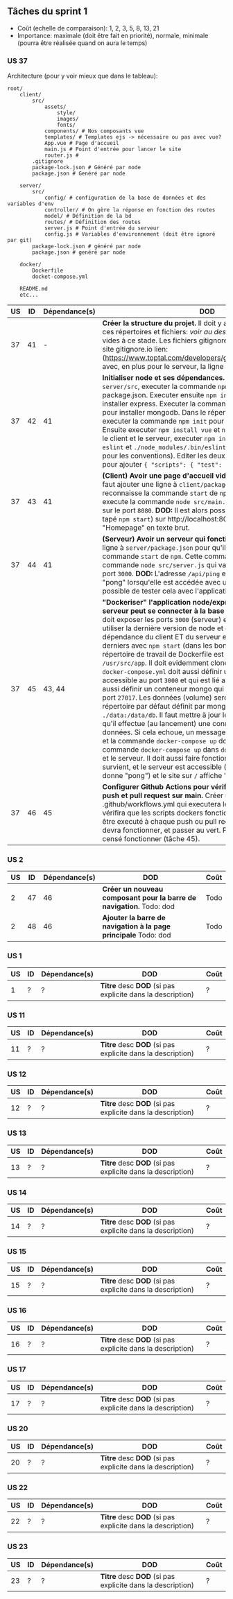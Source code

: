 ## Tâches du sprint 1

- Coût (echelle de comparaison): 1, 2, 3, 5, 8, 13, 21
- Importance: maximale (doit être fait en priorité), normale, minimale (pourra être réalisée quand on aura le temps)

### US 37

Architecture (pour y voir mieux que dans le tableau):

```
root/
    client/
        src/
            assets/
                style/
                images/
                fonts/
            components/ # Nos composants vue
            templates/ # Templates ejs -> nécessaire ou pas avec vue?
            App.vue # Page d'accueil
            main.js # Point d'entrée pour lancer le site
            router.js #
        .gitignore
        package-lock.json # Généré par node
        package.json # Genéré par node

    server/
        src/
            config/ # configuration de la base de données et des variables d'env
            controller/ # On gère la réponse en fonction des routes
            model/ # Définition de la bd
            routes/ # Définition des routes
            server.js # Point d'entrée du serveur
            config.js # Variables d'environnement (doit être ignoré par git)
        package-lock.json # généré par node
        package.json # genéré par node

    docker/
        Dockerfile
        docket-compose.yml

    README.md
    etc...
```

| US | ID | Dépendance(s) | DOD | Coût |
|----|----|---------------|-----|------|
| 37 | 41 | - | **Créer la structure du projet.** Il doit y avoir (relatif à la racine), ces répertoires et fichiers: *voir au dessus*. Les fichiers sont vides à ce stade. Les fichiers gitignore sont générés à partir du site gitignore.io lien: (https://www.toptal.com/developers/gitignore/api/vscode,node) avec, en plus pour le serveur, la ligne config.js. | 1 |
| 37 | 42 | 41 | **Initialiser node et ses dépendances.** Dans le répertoire `server/src`, executer la commande `npm init` pour créer package.json. Executer ensuite `npm install express` pour installer express. Executer la commande `npm install mongodb` pour installer mongodb. Dans le répertoire `server/client`, executer la commande `npm init` pour créer package.json. Ensuite executer `npm install vue` et `npm install bluefy`. Pour le client et le serveur, executer `npm install jest`, `npm install eslint` et `./node_modules/.bin/eslint --init` (choisir Google pour les conventions). Editer les deux fichiers `package.json` pour ajouter `{ "scripts": { "test": "jest" } }`. | 2 |
| 37 | 43 | 41 | **(Client) Avoir une page d'accueil vide, mais qui fonctionne**. Il faut ajouter une ligne à `client/package.json` pour qu'il reconnaisse la commande `start` de `npm`. Cette commande execute la commande `node src/main.js` qui va lancer le client sur le port `8080`. **DOD:** Il est alors possible d'aller (après avoir tapé `npm start`) sur http://localhost:8080/. Cela doit afficher "Homepage" en texte brut. | 3 |
| 37 | 44 | 41 | **(Serveur) Avoir un serveur qui fonctionne**. Il faut ajouter une ligne à `server/package.json` pour qu'il reconnaisse la commande `start` de `npm`. Cette commande execute la commande `node src/server.js` qui va lancer le serveur sur le port `3000`. **DOD:** L'adresse `/api/ping` est accessible et renvoie "pong" lorsqu'elle est accédée avec une requête GET. (Il est possible de tester cela avec l'application postman ou insomnia). | 3 |
| 37 | 45 | 43, 44 | **"Dockeriser" l'application node/express/mongoDB et le serveur peut se connecter à la base mongoDB.** Le `Dockerfile` doit exposer les ports `3000` (serveur) et `8080` (client). Il doit aussi utiliser la dernière version de node et doit installer les dépendance du client ET du serveur et doit lancer ces deux derniers avec `npm start` (dans les bons répertoires). Le répertoire de travail de Dockerfile est celui par défaut soit `/usr/src/app`. Il doit evidemment clone le dépôt git. Le fichier `docker-compose.yml` doit aussi définir un conteneur `server` accessible au port `3000` et qui est lié au conteneur `mongo`. Il doit aussi définir un conteneur mongo qui sera accessible à aprtir du port `27017`. Les données (volume) seront stockées dans le répertoire par défaut définit par mongo, cest-à-dire `./data:/data/db`. Il faut mettre à jour le code de `server.js` pour qu'il effectue (au lancement) une connection à la base de données. Si cela echoue, un message d'erreur doit être envoyé, et la commande `docker-compose up` doit échouer. **DOD**: La commande `docker-compose up` dans `docker/` doit lancer le client, et le serveur. Il doit aussi faire fonctionner la BD. Aucune erreur survient, et le serveur est accessible (la route `api/ping` en `GET` donne "pong") et le site sur `/` affiche "Homepage".  | 8 |
| 37 | 46 | 45 | **Configurer Github Actions pour vérifier le build à chaque push et pull request sur main.** Créer un fichier dans .github/workflows.yml qui executera les tests avec jest, et qui vérifira que les scripts dockers fonctionnent. Ce script devra être executé à chaque push ou pull request sur main. **DOD:** Cela devra fonctionner, et passer au vert. Puisque le build docker est censé fonctionner (tâche 45). | 5 |

### US 2

| US | ID | Dépendance(s) | DOD | Coût |
|----|----|---------------|-----|------|
| 2  | 47 | 46 | **Créer un nouveau composant pour la barre de navigation.** Todo: dod | Todo |
| 2  | 48 | 46 | **Ajouter la barre de navigation à la page principale** Todo: dod | Todo |

### US 1

| US | ID | Dépendance(s) | DOD | Coût |
|----|----|---------------|-----|------|
| 1  | ?  | ?  | **Titre** desc **DOD** (si pas explicite dans la description)  | ? |

### US 11

| US | ID | Dépendance(s) | DOD | Coût |
|----|----|---------------|-----|------|
| 11  | ?  | ?  | **Titre** desc **DOD** (si pas explicite dans la description)  | ? |

### US 12

| US | ID | Dépendance(s) | DOD | Coût |
|----|----|---------------|-----|------|
| 12  | ?  | ?  | **Titre** desc **DOD** (si pas explicite dans la description)  | ? |

### US 13

| US | ID | Dépendance(s) | DOD | Coût |
|----|----|---------------|-----|------|
| 13  | ?  | ?  | **Titre** desc **DOD** (si pas explicite dans la description)  | ? |

### US 14

| US | ID | Dépendance(s) | DOD | Coût |
|----|----|---------------|-----|------|
| 14  | ?  | ?  | **Titre** desc **DOD** (si pas explicite dans la description)  | ? |

### US 15

| US | ID | Dépendance(s) | DOD | Coût |
|----|----|---------------|-----|------|
| 15  | ?  | ?  | **Titre** desc **DOD** (si pas explicite dans la description)  | ? |

### US 16

| US | ID | Dépendance(s) | DOD | Coût |
|----|----|---------------|-----|------|
| 16  | ?  | ?  | **Titre** desc **DOD** (si pas explicite dans la description)  | ? |

### US 17

| US | ID | Dépendance(s) | DOD | Coût |
|----|----|---------------|-----|------|
| 17  | ?  | ?  | **Titre** desc **DOD** (si pas explicite dans la description)  | ? |

### US 20

| US | ID | Dépendance(s) | DOD | Coût |
|----|----|---------------|-----|------|
| 20  | ?  | ?  | **Titre** desc **DOD** (si pas explicite dans la description)  | ? |

### US 22

| US | ID | Dépendance(s) | DOD | Coût |
|----|----|---------------|-----|------|
| 22  | ?  | ?  | **Titre** desc **DOD** (si pas explicite dans la description)  | ? |

### US 23

| US | ID | Dépendance(s) | DOD | Coût |
|----|----|---------------|-----|------|
| 23  | ?  | ?  | **Titre** desc **DOD** (si pas explicite dans la description)  | ? |